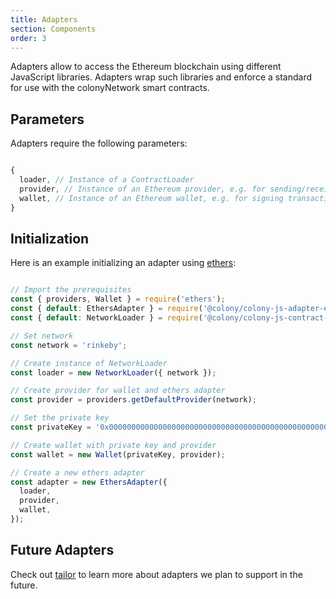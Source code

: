 ```yaml
---
title: Adapters
section: Components
order: 3
---
```


Adapters allow to access the Ethereum blockchain using different JavaScript libraries. Adapters wrap such libraries and enforce a standard for use with the colonyNetwork smart contracts.

## Parameters

Adapters require the following parameters:

```js

{
  loader, // Instance of a ContractLoader
  provider, // Instance of an Ethereum provider, e.g. for sending/receiving transactions
  wallet, // Instance of an Ethereum wallet, e.g. for signing transactions
}

```

## Initialization

Here is an example initializing an adapter using [ethers](https://github.com/ethers-io/ethers.js/):

```js

// Import the prerequisites
const { providers, Wallet } = require('ethers');
const { default: EthersAdapter } = require('@colony/colony-js-adapter-ethers');
const { default: NetworkLoader } = require('@colony/colony-js-contract-loader-network');

// Set network
const network = 'rinkeby';

// Create instance of NetworkLoader
const loader = new NetworkLoader({ network });

// Create provider for wallet and ethers adapter
const provider = providers.getDefaultProvider(network);

// Set the private key
const privateKey = '0x000000000000000000000000000000000000000000000000000000000000000';

// Create wallet with private key and provider
const wallet = new Wallet(privateKey, provider);

// Create a new ethers adapter
const adapter = new EthersAdapter({
  loader,
  provider,
  wallet,
});

```

## Future Adapters

Check out [tailor](/tailor/docs-overview/) to learn more about adapters we plan to support in the future.
